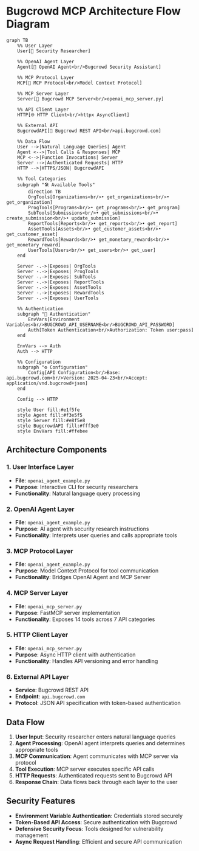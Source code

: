 # Bugcrowd MCP Architecture Flow Diagram

```mermaid
graph TB
    %% User Layer
    User[👤 Security Researcher]
    
    %% OpenAI Agent Layer  
    Agent[🤖 OpenAI Agent<br/>Bugcrowd Security Assistant]
    
    %% MCP Protocol Layer
    MCP[📡 MCP Protocol<br/>Model Context Protocol]
    
    %% MCP Server Layer
    Server[🔧 Bugcrowd MCP Server<br/>openai_mcp_server.py]
    
    %% API Client Layer
    HTTP[🌐 HTTP Client<br/>httpx AsyncClient]
    
    %% External API
    BugcrowdAPI[🎯 Bugcrowd REST API<br/>api.bugcrowd.com]
    
    %% Data Flow
    User -->|Natural Language Queries| Agent
    Agent <-->|Tool Calls & Responses| MCP
    MCP <-->|Function Invocations| Server
    Server -->|Authenticated Requests| HTTP
    HTTP -->|HTTPS/JSON| BugcrowdAPI
    
    %% Tool Categories
    subgraph "🛠️ Available Tools"
        direction TB
        OrgTools[Organizations<br/>• get_organizations<br/>• get_organization]
        ProgTools[Programs<br/>• get_programs<br/>• get_program]
        SubTools[Submissions<br/>• get_submissions<br/>• create_submission<br/>• update_submission]
        ReportTools[Reports<br/>• get_reports<br/>• get_report]
        AssetTools[Assets<br/>• get_customer_assets<br/>• get_customer_asset]
        RewardTools[Rewards<br/>• get_monetary_rewards<br/>• get_monetary_reward]
        UserTools[Users<br/>• get_users<br/>• get_user]
    end
    
    Server -.->|Exposes| OrgTools
    Server -.->|Exposes| ProgTools
    Server -.->|Exposes| SubTools
    Server -.->|Exposes| ReportTools
    Server -.->|Exposes| AssetTools
    Server -.->|Exposes| RewardTools
    Server -.->|Exposes| UserTools
    
    %% Authentication
    subgraph "🔐 Authentication"
        EnvVars[Environment Variables<br/>BUGCROWD_API_USERNAME<br/>BUGCROWD_API_PASSWORD]
        Auth[Token Authentication<br/>Authorization: Token user:pass]
    end
    
    EnvVars --> Auth
    Auth --> HTTP
    
    %% Configuration
    subgraph "⚙️ Configuration"
        Config[API Configuration<br/>Base: api.bugcrowd.com<br/>Version: 2025-04-23<br/>Accept: application/vnd.bugcrowd+json]
    end
    
    Config --> HTTP
    
    style User fill:#e1f5fe
    style Agent fill:#f3e5f5
    style Server fill:#e8f5e8
    style BugcrowdAPI fill:#fff3e0
    style EnvVars fill:#ffebee
```

## Architecture Components

### 1. User Interface Layer
- **File**: `openai_agent_example.py`
- **Purpose**: Interactive CLI for security researchers
- **Functionality**: Natural language query processing

### 2. OpenAI Agent Layer
- **File**: `openai_agent_example.py`
- **Purpose**: AI agent with security research instructions
- **Functionality**: Interprets user queries and calls appropriate tools

### 3. MCP Protocol Layer
- **File**: `openai_agent_example.py`
- **Purpose**: Model Context Protocol for tool communication
- **Functionality**: Bridges OpenAI Agent and MCP Server

### 4. MCP Server Layer
- **File**: `openai_mcp_server.py`
- **Purpose**: FastMCP server implementation
- **Functionality**: Exposes 14 tools across 7 API categories

### 5. HTTP Client Layer
- **File**: `openai_mcp_server.py`
- **Purpose**: Async HTTP client with authentication
- **Functionality**: Handles API versioning and error handling

### 6. External API Layer
- **Service**: Bugcrowd REST API
- **Endpoint**: `api.bugcrowd.com`
- **Protocol**: JSON API specification with token-based authentication

## Data Flow

1. **User Input**: Security researcher enters natural language queries
2. **Agent Processing**: OpenAI agent interprets queries and determines appropriate tools
3. **MCP Communication**: Agent communicates with MCP server via protocol
4. **Tool Execution**: MCP server executes specific API calls
5. **HTTP Requests**: Authenticated requests sent to Bugcrowd API
6. **Response Chain**: Data flows back through each layer to the user

## Security Features

- **Environment Variable Authentication**: Credentials stored securely
- **Token-Based API Access**: Secure authentication with Bugcrowd
- **Defensive Security Focus**: Tools designed for vulnerability management
- **Async Request Handling**: Efficient and secure API communication